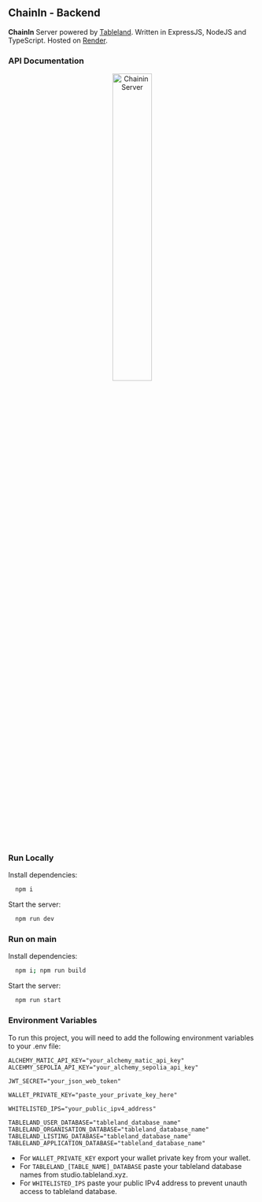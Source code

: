 ## ChainIn - Backend

**ChainIn** Server powered by [Tableland](https://tableland.xyz/). Written in ExpressJS, NodeJS and TypeScript. Hosted on [Render](https://render.com/).

### API Documentation
<div align="center">
  <a href="https://documenter.getpostman.com/view/31443216/2s9YkgCjsv">
    <img 
      src="https://github.com/usechainin/chainin-server/assets/42776950/40d2c2a2-931f-449e-bfde-f5265662536a" 
      alt="Chainin Server" 
      style="width:40%; height:40%;"
    />
  </a>
</div>

### Run Locally

Install dependencies:

```bash
  npm i
```

Start the server:

```bash
  npm run dev
```

### Run on main

Install dependencies:

```bash
  npm i; npm run build
```

Start the server:

```bash
  npm run start
```

### Environment Variables

To run this project, you will need to add the following environment variables to your .env file:

```
ALCHEMY_MATIC_API_KEY="your_alchemy_matic_api_key"
ALCEHMY_SEPOLIA_API_KEY="your_alchemy_sepolia_api_key"

JWT_SECRET="your_json_web_token"

WALLET_PRIVATE_KEY="paste_your_private_key_here"

WHITELISTED_IPS="your_public_ipv4_address"

TABLELAND_USER_DATABASE="tableland_database_name"
TABLELAND_ORGANISATION_DATABASE="tableland_database_name"
TABLELAND_LISTING_DATABASE="tableland_database_name"
TABLELAND_APPLICATION_DATABASE="tableland_database_name"
```

- For `WALLET_PRIVATE_KEY` export your wallet private key from your wallet.
- For `TABLELAND_[TABLE_NAME]_DATABASE` paste your tableland database names from studio.tableland.xyz.
- For `WHITELISTED_IPS` paste your public IPv4 address to prevent unauth access to tableland database.
